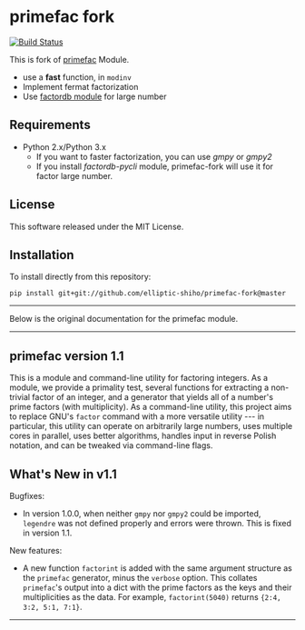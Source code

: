 primefac fork 
===============

[![Build Status](https://api.travis-ci.org/elliptic-shiho/primefac-fork.svg?branch=master)](https://travis-ci.org/elliptic-shiho/primefac-fork)

This is fork of [primefac](https://pypi.python.org/pypi/primefac) Module.

* use a **fast** function, in `modinv`
* Implement fermat factorization
* Use [factordb module](https://github.com/ryosan-470/factordb-pycli) for large number


## Requirements
* Python 2.x/Python 3.x
  - If you want to faster factorization, you can use *gmpy* or *gmpy2*
  - If you install *factordb-pycli* module, primefac-fork will use it for factor large number.

## License
This software released under the MIT License. 

## Installation

To install directly from this repository:

``pip install git+git://github.com/elliptic-shiho/primefac-fork@master``

---

Below is the original documentation for the primefac module. 

---

## primefac version 1.1

This is a module and command-line utility for factoring integers.  As a module, we provide a primality test, several functions for extracting a non-trivial factor of an integer, and a generator that yields all of a number's prime factors (with multiplicity).  As a command-line utility, this project aims to replace GNU's ``factor`` command with a more versatile utility --- in particular, this utility can operate on arbitrarily large numbers, uses multiple cores in parallel, uses better algorithms, handles input in reverse Polish notation, and can be tweaked via command-line flags.


## What's New in v1.1

Bugfixes:

 - In version 1.0.0, when neither ``gmpy`` nor ``gmpy2`` could be imported, ``legendre`` was not defined properly and errors were thrown.  This is fixed in version 1.1.

New features:

 - A new function ``factorint`` is added with the same argument structure as the ``primefac`` generator, minus the ``verbose`` option.  This collates ``primefac``'s output into a dict with the prime factors as the keys and their multiplicities as the data.  For example, ``factorint(5040)`` returns ``{2:4, 3:2, 5:1, 7:1}``.

---
